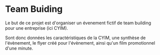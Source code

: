 # Team Buiding
Le but de ce projet est d'organiser un évenement fictif de team building pour une entreprise (ici CYIM).

Sont donc données les caractéristiques de la CYIM, une synthèse de l'évènement, le flyer créé pour l'évènement, ainsi qu'un film promotionnel d'une minute.
